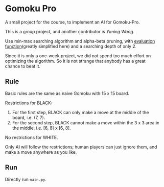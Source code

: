 # Gomoku Pro

A small project for the course, to implement an AI for Gomoku-Pro.

This is a group project, and another contributor is *Yiming Wang*.

Use min-max searching algorithm and alpha-beta pruning, with [evaluation function](https://github.com/sxysxy/GensokyoGomoku)(greatly simplified here) and a searching depth of only 2.

Since it is only a one-week project, we did not spend too much effort on optimizing the algorithm. So it is not strange that anybody has a great chance to beat it.

## Rule

Basic rules are the same as naive Gomoku with 15 x 15 board.

Restrictions for BLACK:
1) For the first step, BLACK can only make a move at the middle of the board, i.e. (7, 7).
2) For the second step, BLACK cannot make a move within the 3 x 3 area in the middle, i.e. \[6, 8\] x \[6, 8\].

No restrictions for WHITE.

Only AI will follow the restrictions; human players can just ignore them, and make a move anywhere as you like.

## Run

Directly run `main.py`.
